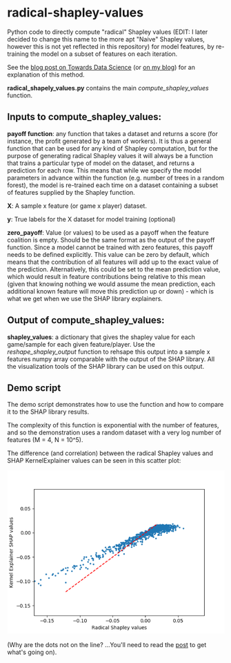 # radical-shapley-values
Python code to directly compute "radical" Shapley values (EDIT: I later decided to change this name to the more apt "Naive" Shapley values, however this is not yet reflected in this repository) for model features, by re-training the model on a subset of features on each iteration.

See the [blog post on Towards Data Science](https://towardsdatascience.com/a-new-perspective-on-shapley-values-the-radical-shapley-method-6c2f4af7f922) (or [on my blog](https://edden-gerber.github.io/shapley-part-2/)) for an explanation of this method.

**radical_shapely_values.py** contains the main _compute_shapley_values_ function.

## Inputs to compute_shapley_values:
**payoff function**: any function that takes a dataset and returns a score (for instance, the profit generated by a team of workers). It is thus a general function that can be used for any kind of Shapley computation, but for the purpose of generating radical Shapley values it will always be a function that trains a particular type of model on the dataset, and returns a prediction for each row. This means that while we specify the model parameters in advance within the function (e.g. number of trees in a random forest), the model is re-trained each time on a dataset containing a subset of features supplied by the Shapley function.

**X**: A sample x feature (or game x player) dataset.

**y**: True labels for the X dataset for model training (optional)

**zero_payoff**: Value (or values) to be used as a payoff when the feature coalition is empty. Should be the same format as the output of the payoff function. Since a model cannot be trained with zero features, this payoff needs to be defined explicitly. This value can be zero by default, which means that the contribution of all features will add up to the exact value of the prediction. Alternatively, this could be set to the mean prediction value, which would result in feature contributions being relative to this mean (given that knowing nothing we would assume the mean prediction, each additional known feature will move this prediction up or down) - which is what we get when we use the SHAP library explainers.

## Output of compute_shapley_values:
**shapley_values**: a dictionary that gives the shapley value for each game/sample for each given feature/player. Use the _reshape_shapley_output_ function to rehsape this output into a sample x features numpy array comparable with the output of the SHAP library. All the visualization tools of the SHAP library can be used on this output.


## Demo script
The demo script demonstrates how to use the function and how to compare it to the SHAP library results.

The complexity of this function is exponential with the number of features, and so the demonstration uses a random dataset with a very log number of features (M = 4, N = 10^5).

The difference (and correlation) between the radical Shapley values and SHAP KernelExplainer values can be seen in this scatter plot:

![scatter](scatter-randdata.png)

(Why are the dots not on the line? ...You'll need to read the [post](https://edden-gerber.github.io/shapley-part-2/) to get what's going on). 
